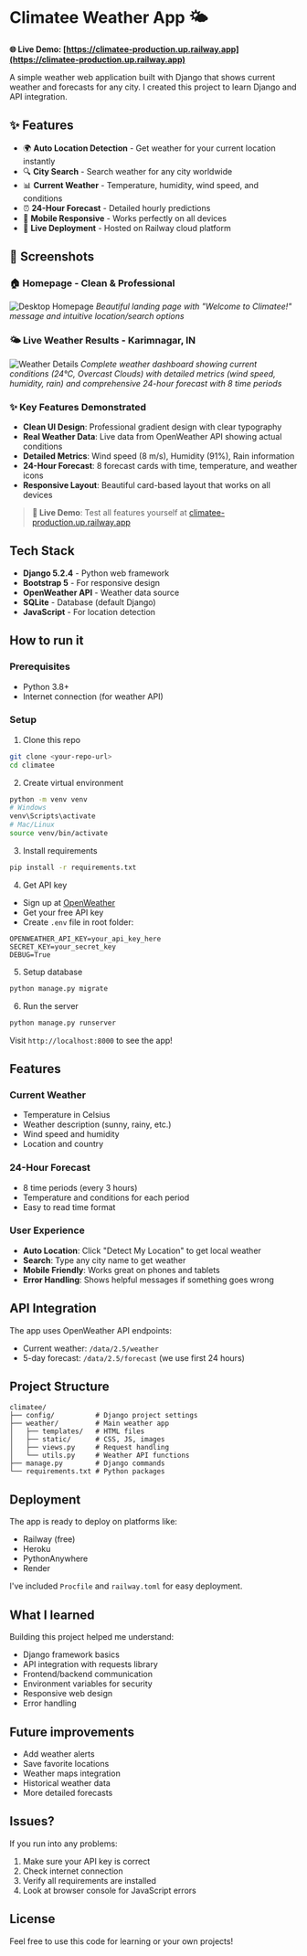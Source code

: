 # Climatee Weather App 🌤️

**🌐 Live Demo: [https://climatee-production.up.railway.app](https://climatee-production.up.railway.app)**

A simple weather web application built with Django that shows current weather and forecasts for any city. I created this project to learn Django and API integration.

## ✨ Features

- 🌍 **Auto Location Detection** - Get weather for your current location instantly
- 🔍 **City Search** - Search weather for any city worldwide  
- 📊 **Current Weather** - Temperature, humidity, wind speed, and conditions
- ⏰ **24-Hour Forecast** - Detailed hourly predictions
- 📱 **Mobile Responsive** - Works perfectly on all devices
- 🚀 **Live Deployment** - Hosted on Railway cloud platform

## 📱 Screenshots

### 🏠 Homepage - Clean & Professional
![Desktop Homepage](./images/desktop-home.png)
*Beautiful landing page with "Welcome to Climatee!" message and intuitive location/search options*

### 🌤️ Live Weather Results - Karimnagar, IN
![Weather Details](./images/weather-display.png)
*Complete weather dashboard showing current conditions (24°C, Overcast Clouds) with detailed metrics (wind speed, humidity, rain) and comprehensive 24-hour forecast with 8 time periods*

### ✨ Key Features Demonstrated
- **Clean UI Design**: Professional gradient design with clear typography
- **Real Weather Data**: Live data from OpenWeather API showing actual conditions
- **Detailed Metrics**: Wind speed (8 m/s), Humidity (91%), Rain information
- **24-Hour Forecast**: 8 forecast cards with time, temperature, and weather icons
- **Responsive Layout**: Beautiful card-based layout that works on all devices

> **🚀 Live Demo**: Test all features yourself at [climatee-production.up.railway.app](https://climatee-production.up.railway.app)

## Tech Stack

- **Django 5.2.4** - Python web framework
- **Bootstrap 5** - For responsive design
- **OpenWeather API** - Weather data source
- **SQLite** - Database (default Django)
- **JavaScript** - For location detection

## How to run it

### Prerequisites
- Python 3.8+
- Internet connection (for weather API)

### Setup
1. Clone this repo
```bash
git clone <your-repo-url>
cd climatee
```

2. Create virtual environment
```bash
python -m venv venv
# Windows
venv\Scripts\activate
# Mac/Linux  
source venv/bin/activate
```

3. Install requirements
```bash
pip install -r requirements.txt
```

4. Get API key
- Sign up at [OpenWeather](https://openweathermap.org/api)
- Get your free API key
- Create `.env` file in root folder:
```
OPENWEATHER_API_KEY=your_api_key_here
SECRET_KEY=your_secret_key
DEBUG=True
```

5. Setup database
```bash
python manage.py migrate
```

6. Run the server
```bash
python manage.py runserver
```

Visit `http://localhost:8000` to see the app!

## Features

### Current Weather
- Temperature in Celsius
- Weather description (sunny, rainy, etc.)
- Wind speed and humidity
- Location and country

### 24-Hour Forecast
- 8 time periods (every 3 hours)
- Temperature and conditions for each period
- Easy to read time format

### User Experience
- **Auto Location**: Click "Detect My Location" to get local weather
- **Search**: Type any city name to get weather
- **Mobile Friendly**: Works great on phones and tablets
- **Error Handling**: Shows helpful messages if something goes wrong

## API Integration

The app uses OpenWeather API endpoints:
- Current weather: `/data/2.5/weather`
- 5-day forecast: `/data/2.5/forecast` (we use first 24 hours)

## Project Structure

```
climatee/
├── config/          # Django project settings
├── weather/         # Main weather app
│   ├── templates/   # HTML files
│   ├── static/      # CSS, JS, images
│   ├── views.py     # Request handling
│   └── utils.py     # Weather API functions
├── manage.py        # Django commands
└── requirements.txt # Python packages
```

## Deployment

The app is ready to deploy on platforms like:
- Railway (free)
- Heroku
- PythonAnywhere
- Render

I've included `Procfile` and `railway.toml` for easy deployment.

## What I learned

Building this project helped me understand:
- Django framework basics
- API integration with requests library
- Frontend/backend communication
- Environment variables for security
- Responsive web design
- Error handling

## Future improvements

- Add weather alerts
- Save favorite locations
- Weather maps integration
- Historical weather data
- More detailed forecasts

## Issues?

If you run into any problems:
1. Make sure your API key is correct
2. Check internet connection
3. Verify all requirements are installed
4. Look at browser console for JavaScript errors

## License

Feel free to use this code for learning or your own projects!
